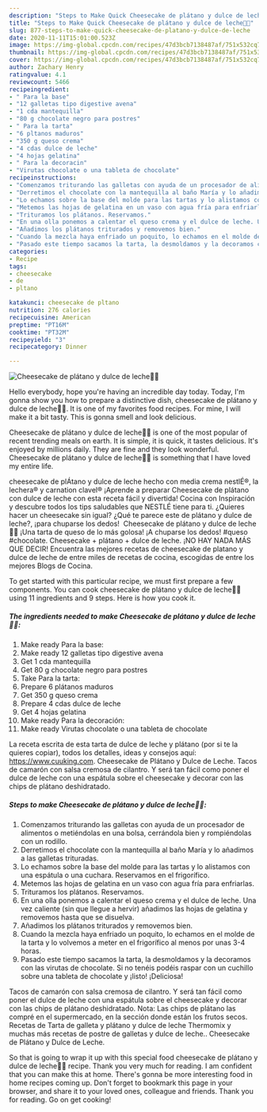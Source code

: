 ```yaml
---
description: "Steps to Make Quick Cheesecake de plátano y dulce de leche🍌🍫"
title: "Steps to Make Quick Cheesecake de plátano y dulce de leche🍌🍫"
slug: 877-steps-to-make-quick-cheesecake-de-platano-y-dulce-de-leche
date: 2020-11-11T15:01:00.523Z
image: https://img-global.cpcdn.com/recipes/47d3bcb7138487af/751x532cq70/cheesecake-de-platano-y-dulce-de-leche🍌🍫-foto-principal.jpg
thumbnail: https://img-global.cpcdn.com/recipes/47d3bcb7138487af/751x532cq70/cheesecake-de-platano-y-dulce-de-leche🍌🍫-foto-principal.jpg
cover: https://img-global.cpcdn.com/recipes/47d3bcb7138487af/751x532cq70/cheesecake-de-platano-y-dulce-de-leche🍌🍫-foto-principal.jpg
author: Zachary Henry
ratingvalue: 4.1
reviewcount: 5466
recipeingredient:
- " Para la base"
- "12 galletas tipo digestive avena"
- "1 cda mantequilla"
- "80 g chocolate negro para postres"
- " Para la tarta"
- "6 pltanos maduros"
- "350 g queso crema"
- "4 cdas dulce de leche"
- "4 hojas gelatina"
- " Para la decoracin"
- "Virutas chocolate o una tableta de chocolate"
recipeinstructions:
- "Comenzamos triturando las galletas con ayuda de un procesador de alimentos o metiéndolas en una bolsa, cerrándola bien y rompiéndolas con un rodillo."
- "Derretimos el chocolate con la mantequilla al baño María y lo añadimos a las galletas trituradas."
- "Lo echamos sobre la base del molde para las tartas y lo alistamos con una espátula o una cuchara. Reservamos en el frigorífico."
- "Metemos las hojas de gelatina en un vaso con agua fría para enfriarlas."
- "Trituramos los plátanos. Reservamos."
- "En una olla ponemos a calentar el queso crema y el dulce de leche. Una vez caliente (sin que llegue a hervir) añadimos las hojas de gelatina y removemos hasta que se disuelva."
- "Añadimos los plátanos triturados y removemos bien."
- "Cuando la mezcla haya enfriado un poquito, lo echamos en el molde de la tarta y lo volvemos a meter en el frigorífico al menos por unas 3-4 horas."
- "Pasado este tiempo sacamos la tarta, la desmoldamos y la decoramos con las virutas de chocolate. Si no tenéis podéis raspar con un cuchillo sobre una tableta de chocolate y ¡listo! ¡Deliciosa!"
categories:
- Recipe
tags:
- cheesecake
- de
- pltano

katakunci: cheesecake de pltano 
nutrition: 276 calories
recipecuisine: American
preptime: "PT16M"
cooktime: "PT32M"
recipeyield: "3"
recipecategory: Dinner

---
```



![Cheesecake de plátano y dulce de leche🍌🍫](https://img-global.cpcdn.com/recipes/47d3bcb7138487af/751x532cq70/cheesecake-de-platano-y-dulce-de-leche🍌🍫-foto-principal.jpg)

Hello everybody, hope you're having an incredible day today. Today, I'm gonna show you how to prepare a distinctive dish, cheesecake de plátano y dulce de leche🍌🍫. It is one of my favorites food recipes. For mine, I will make it a bit tasty. This is gonna smell and look delicious.

Cheesecake de plátano y dulce de leche🍌🍫 is one of the most popular of recent trending meals on earth. It is simple, it is quick, it tastes delicious. It's enjoyed by millions daily. They are fine and they look wonderful. Cheesecake de plátano y dulce de leche🍌🍫 is something that I have loved my entire life.

cheesecake de plÁtano y dulce de leche hecho con media crema nestlÉ®, la lechera® y carnation clavel® ¡Aprende a preparar Cheesecake de plátano con dulce de leche con esta receta fácil y divertida! Cocina con Inspiración y descubre todos los tips saludables que NESTLÉ tiene para ti. ¿Quieres hacer un cheesecake sin igual? ¿Qué te parece este de plátano y dulce de leche?, ¡para chuparse los dedos! ️ Cheesecake de plátano y dulce de leche🍌🍫 ¡Una tarta de queso de lo más golosa! ¡A chuparse los dedos! #queso #chocolate. Cheesecake + plátano + dulce de leche. ¡NO HAY NADA MÁS QUE DECIR! Encuentra las mejores recetas de cheesecake de platano y dulce de leche de entre miles de recetas de cocina, escogidas de entre los mejores Blogs de Cocina.


To get started with this particular recipe, we must first prepare a few components. You can cook cheesecake de plátano y dulce de leche🍌🍫 using 11 ingredients and 9 steps. Here is how you cook it.

<!--inarticleads1-->

##### The ingredients needed to make Cheesecake de plátano y dulce de leche🍌🍫:

1. Make ready  Para la base:
1. Make ready 12 galletas tipo digestive avena
1. Get 1 cda mantequilla
1. Get 80 g chocolate negro para postres
1. Take  Para la tarta:
1. Prepare 6 plátanos maduros
1. Get 350 g queso crema
1. Prepare 4 cdas dulce de leche
1. Get 4 hojas gelatina
1. Make ready  Para la decoración:
1. Make ready Virutas chocolate o una tableta de chocolate


La receta escrita de esta tarta de dulce de leche y plátano (por si te la quieres copiar), todos los detalles, ideas y consejos aquí: https://www.cuuking.com. Cheesecake de Plátano y Dulce de Leche. Tacos de camarón con salsa cremosa de cilantro. Y será tan fácil como poner el dulce de leche con una espátula sobre el cheesecake y decorar con las chips de plátano deshidratado. 

<!--inarticleads2-->

##### Steps to make Cheesecake de plátano y dulce de leche🍌🍫:

1. Comenzamos triturando las galletas con ayuda de un procesador de alimentos o metiéndolas en una bolsa, cerrándola bien y rompiéndolas con un rodillo.
1. Derretimos el chocolate con la mantequilla al baño María y lo añadimos a las galletas trituradas.
1. Lo echamos sobre la base del molde para las tartas y lo alistamos con una espátula o una cuchara. Reservamos en el frigorífico.
1. Metemos las hojas de gelatina en un vaso con agua fría para enfriarlas.
1. Trituramos los plátanos. Reservamos.
1. En una olla ponemos a calentar el queso crema y el dulce de leche. Una vez caliente (sin que llegue a hervir) añadimos las hojas de gelatina y removemos hasta que se disuelva.
1. Añadimos los plátanos triturados y removemos bien.
1. Cuando la mezcla haya enfriado un poquito, lo echamos en el molde de la tarta y lo volvemos a meter en el frigorífico al menos por unas 3-4 horas.
1. Pasado este tiempo sacamos la tarta, la desmoldamos y la decoramos con las virutas de chocolate. Si no tenéis podéis raspar con un cuchillo sobre una tableta de chocolate y ¡listo! ¡Deliciosa!


Tacos de camarón con salsa cremosa de cilantro. Y será tan fácil como poner el dulce de leche con una espátula sobre el cheesecake y decorar con las chips de plátano deshidratado. Nota: Las chips de plátano las compré en el supermercado, en la sección donde están los frutos secos. Recetas de Tarta de galleta y plátano y dulce de leche Thermomix y muchas más recetas de postre de galletas y dulce de leche.. Cheesecake de Plátano y Dulce de Leche. 

So that is going to wrap it up with this special food cheesecake de plátano y dulce de leche🍌🍫 recipe. Thank you very much for reading. I am confident that you can make this at home. There's gonna be more interesting food in home recipes coming up. Don't forget to bookmark this page in your browser, and share it to your loved ones, colleague and friends. Thank you for reading. Go on get cooking!
